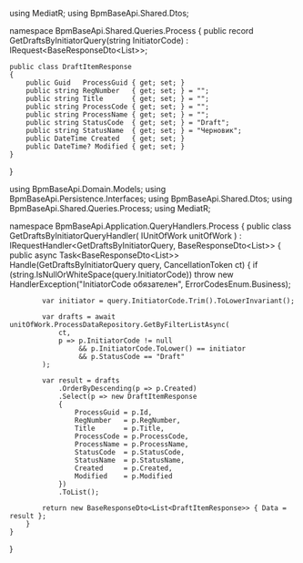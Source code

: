 using MediatR;
using BpmBaseApi.Shared.Dtos;

namespace BpmBaseApi.Shared.Queries.Process
{
    public record GetDraftsByInitiatorQuery(string InitiatorCode)
        : IRequest<BaseResponseDto<List<DraftItemResponse>>>;

    public class DraftItemResponse
    {
        public Guid   ProcessGuid { get; set; }
        public string RegNumber   { get; set; } = "";
        public string Title       { get; set; } = "";
        public string ProcessCode { get; set; } = "";
        public string ProcessName { get; set; } = "";
        public string StatusCode  { get; set; } = "Draft";
        public string StatusName  { get; set; } = "Черновик";
        public DateTime Created   { get; set; }
        public DateTime? Modified { get; set; }
    }
}


using BpmBaseApi.Domain.Models;
using BpmBaseApi.Persistence.Interfaces;
using BpmBaseApi.Shared.Dtos;
using BpmBaseApi.Shared.Queries.Process;
using MediatR;

namespace BpmBaseApi.Application.QueryHandlers.Process
{
    public class GetDraftsByInitiatorQueryHandler(
        IUnitOfWork unitOfWork
    ) : IRequestHandler<GetDraftsByInitiatorQuery, BaseResponseDto<List<DraftItemResponse>>>
    {
        public async Task<BaseResponseDto<List<DraftItemResponse>>> Handle(GetDraftsByInitiatorQuery query, CancellationToken ct)
        {
            if (string.IsNullOrWhiteSpace(query.InitiatorCode))
                throw new HandlerException("InitiatorCode обязателен", ErrorCodesEnum.Business);

            var initiator = query.InitiatorCode.Trim().ToLowerInvariant();

            var drafts = await unitOfWork.ProcessDataRepository.GetByFilterListAsync(
                ct,
                p => p.InitiatorCode != null
                     && p.InitiatorCode.ToLower() == initiator
                     && p.StatusCode == "Draft"
            );

            var result = drafts
                .OrderByDescending(p => p.Created)
                .Select(p => new DraftItemResponse
                {
                    ProcessGuid = p.Id,
                    RegNumber   = p.RegNumber,
                    Title       = p.Title,
                    ProcessCode = p.ProcessCode,
                    ProcessName = p.ProcessName,
                    StatusCode  = p.StatusCode,
                    StatusName  = p.StatusName,
                    Created     = p.Created,
                    Modified    = p.Modified
                })
                .ToList();

            return new BaseResponseDto<List<DraftItemResponse>> { Data = result };
        }
    }
}
